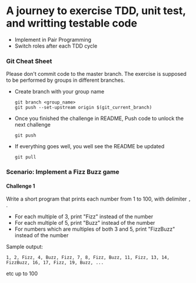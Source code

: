 # A journey to exercise TDD, unit test, and writting testable code

- Implement in Pair Programming
- Switch roles after each TDD cycle

### Git Cheat Sheet
Please don't commit code to the master branch. The exercise is supposed to be performed by groups in different branches.
- Create branch with your group name
    ```
    git branch <group_name>
    git push --set-upstream origin $(git_current_branch)
    ```
- Once you finished the challenge in README, Push code to unlock the next challenge
    ```
    git push
    ````
- If everything goes well, you well see the README be updated
    ```
    git pull
    ```


### Scenario: Implement a Fizz Buzz game
#### Challenge 1
Write a short program that prints each number from 1 to 100, with delimiter `, `.

- For each multiple of 3, print "Fizz" instead of the number
- For each multiple of 5, print "Buzz" instead of the number 
- For numbers which are multiples of both 3 and 5, print "FizzBuzz" instead of the number

Sample output:
```
1, 2, Fizz, 4, Buzz, Fizz, 7, 8, Fizz, Buzz, 11, Fizz, 13, 14, FizzBuzz, 16, 17, Fizz, 19, Buzz, ...
```
etc up to 100

